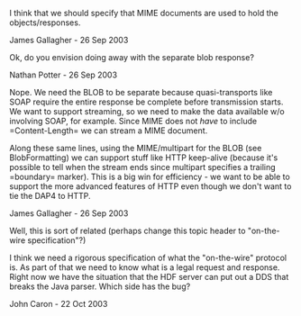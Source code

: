 I think that we should specify that MIME documents are used to hold the
objects/responses.

James Gallagher - 26 Sep 2003

Ok, do you envision doing away with the separate blob response?

Nathan Potter - 26 Sep 2003

Nope. We need the BLOB to be separate because quasi-transports like SOAP
require the entire response be complete before transmission starts. We
want to support streaming, so we need to make the data available w/o
involving SOAP, for example. Since MIME does not _have_ to include
=Content-Length= we can stream a MIME document.

Along these same lines, using the MIME/multipart for the BLOB (see
BlobFormatting) we can support stuff like HTTP keep-alive (because it's
possible to tell when the stream ends since multipart specifies a
trailing =boundary= marker). This is a big win for efficiency - we want
to be able to support the more advanced features of HTTP even though we
don't want to tie the DAP4 to HTTP.

James Gallagher - 26 Sep 2003

Well, this is sort of related (perhaps change this topic header to
"on-the-wire specification"?)

I think we need a rigorous specification of what the "on-the-wire"
protocol is. As part of that we need to know what is a legal request and
response. Right now we have the situation that the HDF server can put
out a DDS that breaks the Java parser. Which side has the bug?

John Caron - 22 Oct 2003